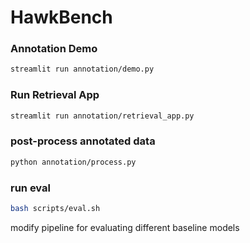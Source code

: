 # HawkBench
### Annotation Demo
```bash
streamlit run annotation/demo.py
```
### Run Retrieval App
```bash
streamlit run annotation/retrieval_app.py
```

### post-process annotated data
```bash
python annotation/process.py
```


### run eval
```bash
bash scripts/eval.sh
```
modify pipeline for evaluating different baseline models
